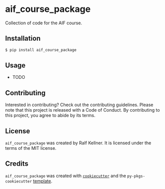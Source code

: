# aif_course_package

Collection of code for the AIF course.

## Installation

```bash
$ pip install aif_course_package
```

## Usage

- TODO

## Contributing

Interested in contributing? Check out the contributing guidelines. Please note that this project is released with a Code of Conduct. By contributing to this project, you agree to abide by its terms.

## License

`aif_course_package` was created by Ralf Kellner. It is licensed under the terms of the MIT license.

## Credits

`aif_course_package` was created with [`cookiecutter`](https://cookiecutter.readthedocs.io/en/latest/) and the `py-pkgs-cookiecutter` [template](https://github.com/py-pkgs/py-pkgs-cookiecutter).

